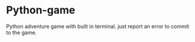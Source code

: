 # Python-game
Python adventure game with built in terminal. just report an error to commit to the game.
